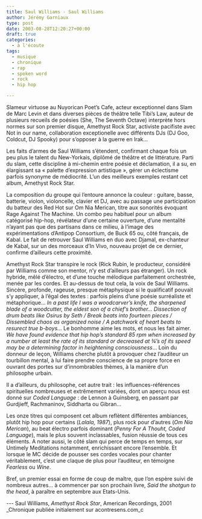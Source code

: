 ```yaml
---
title: Saul Williams - Saul Williams
author: Jérémy Garniaux
type: post
date: 2003-08-28T12:20:27+00:00
draft: true
categories:
  - à l'écoute
tags:
  - musique
  - chronique
  - rap
  - spoken word
  - rock
  - hip hop

---
```

Slameur virtuose au Nuyorican Poet’s Cafe, acteur exceptionnel dans Slam de Marc Levin et dans diverses pièces de théâtre telle Tibi’s Law, auteur de plusieurs recueils de poésies (She, The Seventh Octave) interprète hors normes sur son premier disque, Amethyst Rock Star, activiste pacifiste avec Not in our name, collaboration exceptionelle avec différents DJs (DJ Goo, Coldcut, DJ Spooky) pour s’opposer à la guerre en Irak…

Les faits d’armes de Saul Williams s’étendent, confirmant chaque fois un peu plus le talent du New-Yorkais, diplômé de théâtre et de littérature. Parti du slam, cette discipline à mi-chemin entre poésie et déclamation, il a su, en élargissant sa « palette d’expression artistique », gérer un éclectisme parfois synonyme de médiocrité. L’un des meilleurs exemples restant cet album, Amethyst Rock Star.

La composition du groupe qui l’entoure annonce la couleur : guitare, basse, batterie, violon, violoncelle, clavier et DJ, avec au passage une participation du batteur des Red Hot sur Om Nia Merican, titre aux sonorités évoquant Rage Against The Machine. Un combo peu habituel pour un album catégorisé hip-hop, révélateur d’une certaine ouverture, d’une mentalité n’ayant pas que des partisans dans ce milieu, à l’image des expérimentations d’Antipop Consortium, de Buck 65 ou, côté français, de Kabal. Le fait de retrouver Saul Williams en duo avec Djamal, ex-chanteur de Kabal, sur un des morceaux d’In Vivo, nouveau projet de ce dernier, confirme d’ailleurs cette proximité.

Amethyst Rock Star transpire le rock (Rick Rubin, le producteur, considéré par Williams comme son mentor, n’y est d’ailleurs pas étranger). Un rock hybride, mêlé d’électro, et d’une touche mélodique parfaitement orchestrée, menée par les cordes. Et au-dessus de tout cela, la voix de Saul Williams. Sincère, profonde, rageuse, presque métaphysique si le qualificatif pouvait s’y appliquer, à l’égal des textes : parfois pleins d’une poésie surréaliste et métaphorique… *In a past life I was a woodcarver’s knife, the sharpened blade of a woodcutter, the eldest son of a chief’s brother… Dissection of drum beats like Osirus by Seth / Break beats into fourteen pieces / Dissembled chaos as organized noise / A patchwork of heart beats to resurect true b-boys…* Le bonhomme aime les mots, et nous les fait aimer. *We have found evidence that hip hop’s standard 85 rpm when increased by a number at least the rate of its standard or decreased at ¾’s of its speed may be a determining factor in heightening consciousness*... Loin du donneur de leçon, Williams cherche plutôt à provoquer chez l’auditeur un tourbillon mental, à lui faire prendre conscience de sa propre force en ouvrant des portes sur d’innombrables thèmes, à la manière d’un philosophe urbain.

Il a d’ailleurs, du philosophe, cet autre trait : les influences-références spirituelles nombreuses et extrêmement variées, dont un aperçu nous est donné sur *Coded Language* : de Lennon à Guinsberg, en passant par Gurdjieff, Rachmaninov, Siddharta ou Gibran…

Les onze titres qui composent cet album reflètent différentes ambiances, plutôt hip hop pour certains (*Lalala, 1987*), plus rock pour d’autres (*Om Nia Merican*), au beat électro parfois dominant (*Penny For A Thouht, Coded Language*), mais le plus souvent inclassables, fusion réussie de tous ces éléments. A noter aussi, le côté slam qui perce de temps en temps, sur Untimely Meditations notamment, enrichissant encore l’ensemble. Et lorsque le MC décide de pousser ses cordes vocales pour chanter véritablement, c’est une claque de plus pour l’auditeur, en témoigne *Fearless* ou *Wine*.

Bref, un premier essai en forme de coup de maître, que l’on espère suivi de nombreux autres… à commencer par son prochain livre, *Said the shotgun to the head*, à paraître en septembre aux Etats-Unis.

--- Saul Williams, _Amethyst Rock Star_, American Recordings, 2001
_Chronique publiée initialement sur acontresens.com_c